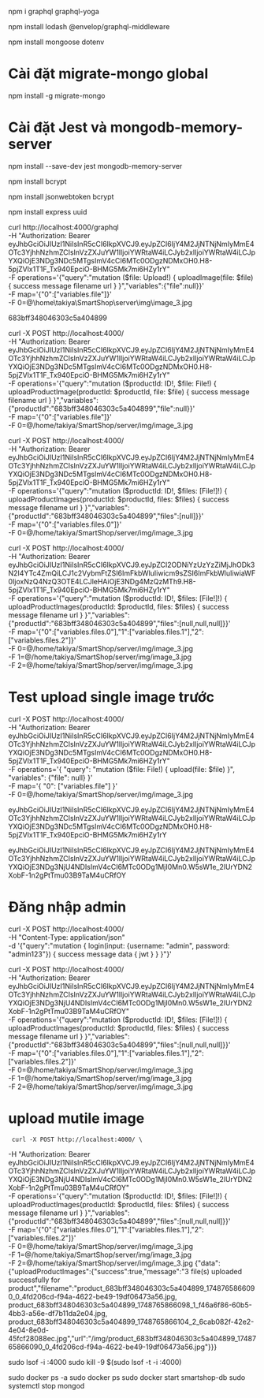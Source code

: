 npm i graphql graphql-yoga

npm install lodash @envelop/graphql-middleware

npm install mongoose dotenv

# Cài đặt migrate-mongo global
npm install -g migrate-mongo

# Cài đặt Jest và mongodb-memory-server
npm install --save-dev jest mongodb-memory-server

npm install bcrypt

npm install jsonwebtoken bcrypt

npm install express uuid



  curl http://localhost:4000/graphql \
  -H "Authorization: Bearer eyJhbGciOiJIUzI1NiIsInR5cCI6IkpXVCJ9.eyJpZCI6IjY4M2JjNTNjNmIyMmE4OTc3YjhhNzhmZCIsInVzZXJuYW1lIjoiYWRtaW4iLCJyb2xlIjoiYWRtaW4iLCJpYXQiOjE3NDg3NDc5MTgsImV4cCI6MTc0ODgzNDMxOH0.H8-5pjZVlx1T1F_Tx940EpciO-BHMG5Mk7mi6HZy1rY" \
  -F operations='{"query":"mutation ($file: Upload!) { uploadImage(file: $file) { success message filename url } }","variables":{"file":null}}' \
  -F map='{"0":["variables.file"]}' \
  -F 0=@\home\takiya\SmartShop\server\img\image_3.jpg

683bff348046303c5a404899

curl -X POST http://localhost:4000/ \
  -H "Authorization: Bearer eyJhbGciOiJIUzI1NiIsInR5cCI6IkpXVCJ9.eyJpZCI6IjY4M2JjNTNjNmIyMmE4OTc3YjhhNzhmZCIsInVzZXJuYW1lIjoiYWRtaW4iLCJyb2xlIjoiYWRtaW4iLCJpYXQiOjE3NDg3NDc5MTgsImV4cCI6MTc0ODgzNDMxOH0.H8-5pjZVlx1T1F_Tx940EpciO-BHMG5Mk7mi6HZy1rY" \
  -F operations='{"query":"mutation ($productId: ID!, $file: File!) { uploadProductImage(productId: $productId, file: $file) { success message filename url } }","variables":{"productId":"683bff348046303c5a404899","file":null}}' \
  -F map='{"0":["variables.file"]}' \
  -F 0=@/home/takiya/SmartShop/server/img/image_3.jpg

curl -X POST http://localhost:4000/ \
  -H "Authorization: Bearer eyJhbGciOiJIUzI1NiIsInR5cCI6IkpXVCJ9.eyJpZCI6IjY4M2JjNTNjNmIyMmE4OTc3YjhhNzhmZCIsInVzZXJuYW1lIjoiYWRtaW4iLCJyb2xlIjoiYWRtaW4iLCJpYXQiOjE3NDg3NDc5MTgsImV4cCI6MTc0ODgzNDMxOH0.H8-5pjZVlx1T1F_Tx940EpciO-BHMG5Mk7mi6HZy1rY" \
  -F operations='{"query":"mutation ($productId: ID!, $files: [File!]!) { uploadProductImages(productId: $productId, files: $files) { success message filename url } }","variables":{"productId":"683bff348046303c5a404899","files":[null]}}' \
  -F map='{"0":["variables.files.0"]}' \
  -F 0=@/home/takiya/SmartShop/server/img/image_3.jpg

  curl -X POST http://localhost:4000/ \
  -H "Authorization: Bearer eyJhbGciOiJIUzI1NiIsInR5cCI6IkpXVCJ9.eyJpZCI2ODNiYzUzYzZiMjJhODk3N2I4YTc4ZmQiLCJ1c2VybmFtZSI6ImFkbWluIiwicm9sZSI6ImFkbWluIiwiaWF0IjoxNzQ4NzQ3OTE4LCJleHAiOjE3NDg4MzQzMTh9.H8-5pjZVlx1T1F_Tx940EpciO-BHMG5Mk7mi6HZy1rY" \
  -F operations='{"query":"mutation ($productId: ID!, $files: [File!]!) { uploadProductImages(productId: $productId, files: $files) { success message filename url } }","variables":{"productId":"683bff348046303c5a404899","files":[null,null,null]}}' \
  -F map='{"0":["variables.files.0"],"1":["variables.files.1"],"2":["variables.files.2"]}' \
  -F 0=@/home/takiya/SmartShop/server/img/image_3.jpg \
  -F 1=@/home/takiya/SmartShop/server/img/image_3.jpg \
  -F 2=@/home/takiya/SmartShop/server/img/image_3.jpg

  # Test upload single image trước
curl -X POST http://localhost:4000/ \
  -H "Authorization: Bearer eyJhbGciOiJIUzI1NiIsInR5cCI6IkpXVCJ9.eyJpZCI6IjY4M2JjNTNjNmIyMmE4OTc3YjhhNzhmZCIsInVzZXJuYW1lIjoiYWRtaW4iLCJyb2xlIjoiYWRtaW4iLCJpYXQiOjE3NDg3NDc5MTgsImV4cCI6MTc0ODgzNDMxOH0.H8-5pjZVlx1T1F_Tx940EpciO-BHMG5Mk7mi6HZy1rY" \
  -F operations='{ "query": "mutation ($file: File!) { upload(file: $file) }", "variables": {"file": null} }' \
  -F map='{ "0": ["variables.file"] }' \
  -F 0=@/home/takiya/SmartShop/server/img/image_3.jpg

  eyJhbGciOiJIUzI1NiIsInR5cCI6IkpXVCJ9.eyJpZCI6IjY4M2JjNTNjNmIyMmE4OTc3YjhhNzhmZCIsInVzZXJuYW1lIjoiYWRtaW4iLCJyb2xlIjoiYWRtaW4iLCJpYXQiOjE3NDg3NDc5MTgsImV4cCI6MTc0ODgzNDMxOH0.H8-5pjZVlx1T1F_Tx940EpciO-BHMG5Mk7mi6HZy1rY

  eyJhbGciOiJIUzI1NiIsInR5cCI6IkpXVCJ9.eyJpZCI6IjY4M2JjNTNjNmIyMmE4OTc3YjhhNzhmZCIsInVzZXJuYW1lIjoiYWRtaW4iLCJyb2xlIjoiYWRtaW4iLCJpYXQiOjE3NDg3NjU4NDIsImV4cCI6MTc0ODg1MjI0Mn0.W5sW1e_2lUrYDN2XobF-1n2gPtTmu03B9TaM4uCRfOY

# Đăng nhập admin
  curl -X POST http://localhost:4000/ \
  -H "Content-Type: application/json" \
  -d '{"query":"mutation { login(input: {username: \"admin\", password: \"admin123\"}) { success message data { jwt } } }"}'

  curl -X POST http://localhost:4000/ \
  -H "Authorization: Bearer eyJhbGciOiJIUzI1NiIsInR5cCI6IkpXVCJ9.eyJpZCI6IjY4M2JjNTNjNmIyMmE4OTc3YjhhNzhmZCIsInVzZXJuYW1lIjoiYWRtaW4iLCJyb2xlIjoiYWRtaW4iLCJpYXQiOjE3NDg3NjU4NDIsImV4cCI6MTc0ODg1MjI0Mn0.W5sW1e_2lUrYDN2XobF-1n2gPtTmu03B9TaM4uCRfOY" \
  -F operations='{"query":"mutation ($productId: ID!, $files: [File!]!) { uploadProductImages(productId: $productId, files: $files) { success message filename url } }","variables":{"productId":"683bff348046303c5a404899","files":[null,null,null]}}' \
  -F map='{"0":["variables.files.0"],"1":["variables.files.1"],"2":["variables.files.2"]}' \
  -F 0=@/home/takiya/SmartShop/server/img/image_3.jpg \
  -F 1=@/home/takiya/SmartShop/server/img/image_3.jpg \
  -F 2=@/home/takiya/SmartShop/server/img/image_3.jpg


  #  upload mutile image 
     curl -X POST http://localhost:4000/ \
  -H "Authorization: Bearer eyJhbGciOiJIUzI1NiIsInR5cCI6IkpXVCJ9.eyJpZCI6IjY4M2JjNTNjNmIyMmE4OTc3YjhhNzhmZCIsInVzZXJuYW1lIjoiYWRtaW4iLCJyb2xlIjoiYWRtaW4iLCJpYXQiOjE3NDg3NjU4NDIsImV4cCI6MTc0ODg1MjI0Mn0.W5sW1e_2lUrYDN2XobF-1n2gPtTmu03B9TaM4uCRfOY" \
  -F operations='{"query":"mutation ($productId: ID!, $files: [File!]!) { uploadProductImages(productId: $productId, files: $files) { success message filename url } }","variables":{"productId":"683bff348046303c5a404899","files":[null,null,null]}}' \
  -F map='{"0":["variables.files.0"],"1":["variables.files.1"],"2":["variables.files.2"]}' \
  -F 0=@/home/takiya/SmartShop/server/img/image_3.jpg \
  -F 1=@/home/takiya/SmartShop/server/img/image_3.jpg \
  -F 2=@/home/takiya/SmartShop/server/img/image_3.jpg
{"data":{"uploadProductImages":{"success":true,"message":"3 file(s) uploaded successfully for product","filename":"product_683bff348046303c5a404899_1748765866090_0_4fd206cd-f94a-4622-be49-19df06473a56.jpg, product_683bff348046303c5a404899_1748765866098_1_f46a6f86-60b5-4bb3-a56e-df7b11da2e04.jpg, product_683bff348046303c5a404899_1748765866104_2_6cab082f-42e2-4e04-8e0d-45fcf28088ec.jpg","url":"/img/product_683bff348046303c5a404899_1748765866090_0_4fd206cd-f94a-4622-be49-19df06473a56.jpg"}}}






sudo lsof -i :4000
sudo kill -9 $(sudo lsof -t -i :4000)

sudo docker ps -a
sudo docker ps
sudo docker start smartshop-db
sudo systemctl stop mongod